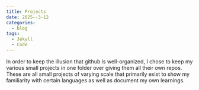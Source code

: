 ```yaml
---
title: Projects
date: 2025--3-12
categories:
  - blog
tags:
  - Jekyll
  - Code
---
```


In order to keep the illusion that github is well-organized, I chose to keep my various small projects in one folder over giving them all their own repos. These are all small projects of varying scale that primarily exist to show my familiarity with certain languages as well as document my own learnings.